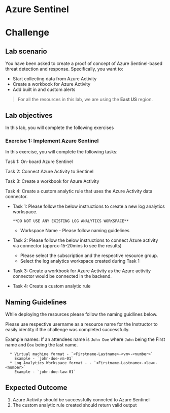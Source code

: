 # Azure Sentinel
# Challenge

## Lab scenario 

You have been asked to create a proof of concept of Azure Sentinel-based threat detection and response. Specifically, you want to:

- Start collecting data from Azure Activity
- Create a workbook for Azure Activity 
- Add built in and custom alerts 

> For all the resources in this lab, we are using the **East US** region. 

## Lab objectives

In this lab, you will complete the following exercises

### Exercise 1: Implement Azure Sentinel

In this exercise, you will complete the following tasks:

Task 1: On-board Azure Sentinel

Task 2: Connect Azure Activity to Sentinel

Task 3: Create a workbook for Azure Activity 

Task 4: Create a custom analytic rule that uses the Azure Activity data connector. 



- Task 1: Please follow the below instructions to create a new log analytics workspace. 

      **DO NOT USE ANY EXISTING LOG ANALYTICS WORKSPACE**

   - Workspace Name - Please follow naming guidelines


- Task 2: Please follow the below instructions to connect Azure activity via connector (approx-15-20mins to see the results)
  - Please select the subscription and the respective resource group.
  - Select the log analytics workspace created during Task 1

- Task 3: Create a workbook for Azure Activity as the Azure activity connector would be connected in the backend.

- Task 4: Create a custom analytic rule 

## Naming Guidelines

While deploying the resources please follow the naming guidlines below. 
   
Please use respective username as a resource name for the Instructor to easily identity if the challenge was completed successfully. 
 
Example names: If an attendees name is `John Doe` where `John` being the First name and `Doe` being the last name.

      * Virtual machine format - `<Firstname-Lastname>-<vm>-<number>`  
	    Example - `john-doe-vm-01`
      * Log Analytics Workspace format - - `<Firstname-Lastname>-<law>-<number>`  
	    Example - `john-doe-law-01`
 
## Expected Outcome
1. Azure Activity should be successfully conncted to Azure Sentinel
2. The custom analytic rule created should return valid output 
